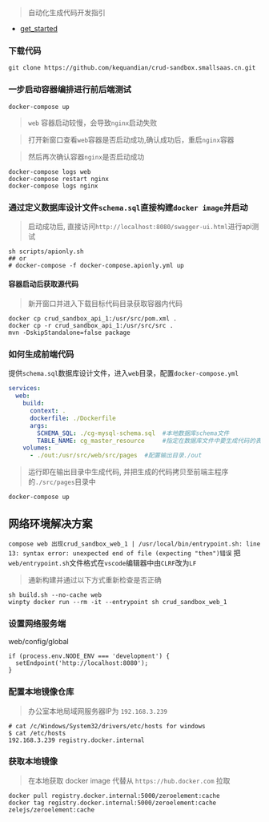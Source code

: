 > 自动化生成代码开发指引
- [get_started](get_started/README.md)

### 下载代码 
```
git clone https://github.com/kequandian/crud-sandbox.smallsaas.cn.git
```

### 一步启动容器编排进行前后端测试
```shell
docker-compose up
```

> `web` 容器启动较慢，会导致`nginx`启动失败

> 打开新窗口查看`web`容器是否启动成功,确认成功后，重启`nginx`容器

> 然后再次确认容器`nginx`是否启动成功

```shell
docker-compose logs web
docker-compose restart nginx
docker-compose logs nginx
```


### 通过定义数据库设计文件`schema.sql`直接构建`docker image`并启动
> 启动成功后, 直接访问`http://localhost:8080/swagger-ui.html`进行api测试
> 
```shell
sh scripts/apionly.sh
## or 
# docker-compose -f docker-compose.apionly.yml up
```

#### 容器启动后获取源代码
> 新开窗口并进入下载目标代码目录获取容器内代码
> 
```shell
docker cp crud_sandbox_api_1:/usr/src/pom.xml .
docker cp -r crud_sandbox_api_1:/usr/src/src .
mvn -DskipStandalone=false package
```

### 如何生成前端代码
提供`schema.sql`数据库设计文件，进入`web`目录，配置`docker-compose.yml`
```yaml
services:
  web:
    build:
      context: .
      dockerfile: ./Dockerfile
      args:
        SCHEMA_SQL: ./cg-mysql-schema.sql  #本地数据库schema文件
        TABLE_NAME: cg_master_resource     #指定在数据库文件中要生成代码的表名
    volumes: 
      - ./out:/usr/src/web/src/pages  #配置输出目录./out
```
> 运行即在输出目录中生成代码, 并把生成的代码拷贝至前端主程序的`./src/pages`目录中
```shell
docker-compose up
```


## 网络环境解决方案
`compose web 出现crud_sandbox_web_1 | /usr/local/bin/entrypoint.sh: line 13: syntax error: unexpected end of file (expecting "then")错误`
把 `web/entrypoint.sh`文件格式在`vscode`编辑器中由`CLRF`改为`LF`

> 通新构建并通过以下方式重新检查是否正确
```shell
sh build.sh --no-cache web
winpty docker run --rm -it --entrypoint sh crud_sandbox_web_1
```

### 设置网络服务端
web/config/global

```
if (process.env.NODE_ENV === 'development') {
  setEndpoint('http://localhost:8080');
}
```


### 配置本地镜像仓库
> 办公室本地局域网服务器IP为 `192.168.3.239`

```
# cat /c/Windows/System32/drivers/etc/hosts for windows
$ cat /etc/hosts  
192.168.3.239 registry.docker.internal
```

### 获取本地镜像
> 在本地获取 docker image 代替从 `https://hub.docker.com` 拉取
```
docker pull registry.docker.internal:5000/zeroelement:cache
docker tag registry.docker.internal:5000/zeroelement:cache zelejs/zeroelement:cache
```
